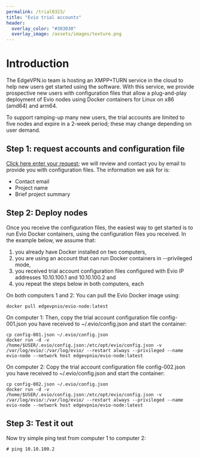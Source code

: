 ```yaml
---
permalink: /trial0323/
title: "Evio trial accounts"
header:
  overlay_color: "#303030"
  overlay_image: /assets/images/texture.png
---
```


# Introduction

The EdgeVPN.io team is hosting an XMPP+TURN service in the cloud to help new users get started using the software. 
With this service, we provide prospective new users with configuration files that allow a plug-and-play deployment of Evio nodes using Docker containers for Linux on x86 (amd64) and arm64.

To support ramping-up many new users, the trial accounts are limited to five nodes and expire in a 2-week period; these may change depending on user demand. 


## Step 1: request accounts and configuration file

[Click here enter your request](https://forms.gle/2TTrt9nV32pFAHbb9); we will review and contact you by email to provide you with configuration files. The information we ask for is:

* Contact email
* Project name
* Brief project summary

## Step 2: Deploy nodes

Once you receive the configuration files, the easiest way to get started is to run Evio Docker containers, using the configuration files you received.
In the example below, we assume that:
1) you already have Docker installed on two computers, 
2) you are using an account that can run Docker containers in --privileged mode,
3) you received trial account configuration files configured with Evio IP addresses 10.10.100.1 and 10.10.100.2 and
4) you repeat the steps below in both computers, each

On both computers 1 and 2:
You can pull the Evio Docker image using:
```
docker pull edgevpnio/evio-node:latest
```

On computer 1:
Then, copy the trial account configuration file config-001.json you have received to ~/.evio/config.json and start the container: 
```
cp config-001.json ~/.evio/config.json
docker run -d -v /home/$USER/.evio/config.json:/etc/opt/evio/config.json -v /var/log/evio/:/var/log/evio/ --restart always --privileged --name evio-node --network host edgevpnio/evio-node:latest
```

On computer 2:
Copy the trial account configuration file config-002.json you have received to ~/.evio/config.json and start the container: 
```
cp config-002.json ~/.evio/config.json
docker run -d -v /home/$USER/.evio/config.json:/etc/opt/evio/config.json -v /var/log/evio/:/var/log/evio/ --restart always --privileged --name evio-node --network host edgevpnio/evio-node:latest
```

## Step 3: Test it out

Now try simple ping test from computer 1 to computer 2:

```
# ping 10.10.100.2
```


